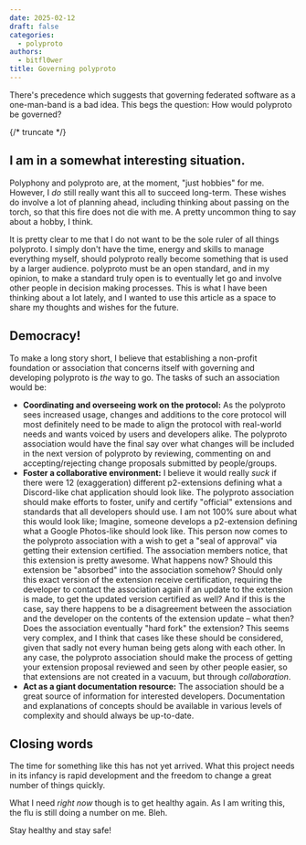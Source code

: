 ```yaml
---
date: 2025-02-12
draft: false
categories:
  - polyproto
authors:
  - bitfl0wer
title: Governing polyproto
---
```


There's precedence which suggests that governing federated software as a one-man-band is a bad idea. This begs the question: How would polyproto be governed?

{/* truncate */}

## I am in a somewhat interesting situation.

Polyphony and polyproto are, at the moment, "just hobbies" for me. However, I *do* still really want this all to succeed long-term. These wishes do involve a lot of planning ahead, including thinking about passing on the torch, so that this fire does not die with me. A pretty uncommon thing to say about a hobby, I think.

It is pretty clear to me that I do not want to be the sole ruler of all things polyproto. I simply don't have the time, energy and skills to manage everything myself, should polyproto really become something that is used by a larger audience. polyproto must be an open standard, and in my opinion, to make a standard truly open is to eventually let go and involve other people in decision making processes. This is what I have been thinking about a lot lately, and I wanted to use this article as a space to share my thoughts and wishes for the future.

## Democracy!

To make a long story short, I believe that establishing a non-profit foundation or association that concerns itself with governing and developing polyproto is *the* way to go. The tasks of such an association would be:

- **Coordinating and overseeing work on the protocol:** As the polyproto sees increased usage, changes and additions to the core protocol will most definitely need to be made to align the protocol with real-world needs and wants voiced by users and developers alike. The polyproto association would have the final say over what changes will be included in the next version of polyproto by reviewing, commenting on and accepting/rejecting change proposals submitted by people/groups.
- **Foster a collaborative environment:** I believe it would really *suck* if there were 12 (exaggeration) different p2-extensions defining what a Discord-like chat application should look like. The polyproto association should make efforts to foster, unify and certify "official" extensions and standards that all developers should use. I am not 100% sure about what this would look like; Imagine, someone develops a p2-extension defining what a Google Photos-like should look like. This person now comes to the polyproto association with a wish to get a "seal of approval" via getting their extension certified. The association members notice, that this extension is pretty awesome. What happens now? Should this extension be "absorbed" into the association somehow? Should only this exact version of the extension receive certification, requiring the developer to contact the association again if an update to the extension is made, to get the updated version certified as well? And if this is the case, say there happens to be a disagreement between the association and the developer on the contents of the extension update – what then? Does the association eventually "hard fork" the extension? This seems very complex, and I think that cases like these should be considered, given that sadly not every human being gets along with each other. In any case, the polyproto association should make the process of getting your extension proposal reviewed and seen by other people easier, so that extensions are not created in a vacuum, but through *collaboration*.
- **Act as a giant documentation resource:** The association should be a great source of information for interested developers. Documentation and explanations of concepts should be available in various levels of complexity and should always be up-to-date.

## Closing words

The time for something like this has not yet arrived. What this project needs in its infancy is rapid development and the freedom to change a great number of things quickly.

What I need *right now* though is to get healthy again. As I am writing this, the flu is still doing a number on me. Bleh.

Stay healthy and stay safe!
